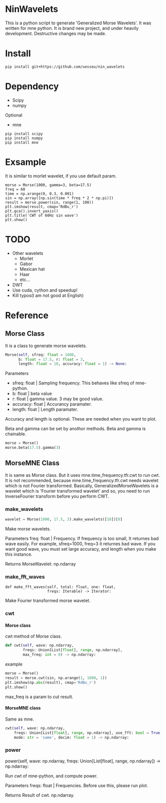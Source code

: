 # NinWavelets
This is a python script to generate 'Generalized Morse Wavelets'.
It was written for mne python.
It is brand new project, and under heavily development.
Destructive changes may be made.

# Install
```
pip install git+https://github.com/uesseu/nin_wavelets
```

# Dependency
- Scipy
- numpy

Optional
- mne

```
pip install scipy
pip install numpy
pip install mne
```

# Exsample
It is similar to morlet wavelet, if you use default param.

```
morse = Morse(1000, gamma=3, beta=17.5)
freq = 60
time = np.arange(0, 0.3, 0.001)
sin = np.array([np.sin(time * freq * 2 * np.pi)])
result = morse.power(sin, range(1, 100))
plt.imshow(result, cmap='RdBu_r')
plt.gca().invert_yaxis()
plt.title('CWT of 60Hz sin wave')
plt.show()
```

# TODO

- Other wavelets
    + Morlet
    + Gabor
    + Mexican hat
    + Haar
    + etc...
- DWT
- Use cuda, cython and speedup!
- Kill typos(I am not good at English)

# Reference
## Morse Class
It is a class to generate morse wavelets.

```python
Morse(self, sfreq: float = 1000,
      b: float = 17.5, r: float = 3,
      length: float = 10, accuracy: float = 1) -> None:
```

Parameters

- sfreq: float | Sampling frequency. This behaves like sfreq of mne-python.
- b: float | beta value
- r: float | gamma value. 3 may be good value.
- accuracy: float | Accurancy paramater.
- length: float | Length paramater.

Accuracy and length is optional.
These are needed when you want to plot.

Beta and gamma can be set by anothor methods.
Beta and gamma is chainable.

```python
morse = Morse()
morse.beta(17.5).gamma(3)
```

## MorseMNE Class
It is same as Morse class.
But it uses mne.time_frequency.tfr.cwt to run cwt.
It is not recommended, because mne.time_frequency.tfr.cwt needs wavelet
which is not Fourier transformed.
Basically, GeneralizedMorseWavelets is a wavelet which is
'Fourier transformed wavelet' and so, you need to run
InverseFourier transform before you perform CWT.


### make_wavelets
```python
wavelet = Morse(1000, 17.5, 3).make_wavelets([10])[0]
```

Make morse wavelets.

Parameters
freq: float | Frequency. If frequency is too small,
It returnes bad wave easily.
For example, sfreq=1000, freq=3 it returnes bad wave.
If you want good wave, you must set large accuracy,
and length when you make this instance.

Returns
MorseWavelet: np.ndarray

### make_fft_waves
```
def make_fft_waves(self, total: float, one: float,
                   freqs: Iterable) -> Iterator:
```
Make Fourier transformed morse wavelet.

### cwt
#### Morse class
cwt method of Morse class.

```python
def cwt(self, wave: np.ndarray,
        freqs: Union[List[float], range, np.ndarray],
        max_freq: int = 0) -> np.ndarray:
```

example
```python
morse = Morse()
result = morse.cwt(sin, np.arange(1, 1000, 1))
plt.imshow(np.abs(result), cmap='RdBu_r')
plt.show()
```

max_freq is a param to cut result.

#### MorseMNE class
Same as mne.

```python
cwt(self, wave: np.ndarray,
    freqs: Union[List[float], range, np.ndarray], use_fft: bool = True,
    mode: str = 'same', decim: float = 1) -> np.ndarray:
```

### power
power(self, wave: np.ndarray,
      freqs: Union[List[float], range, np.ndarray]) -> np.ndarray:

Run cwt of mne-python, and compute power.

Parameters
freqs: float | Frequencies. Before use this, please run plot.

Returns
Result of cwt. np.ndarray.
